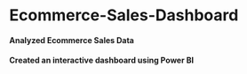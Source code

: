 # Ecommerce-Sales-Dashboard
#### Analyzed Ecommerce Sales Data
#### Created an interactive dashboard using Power BI
